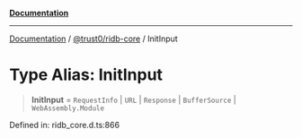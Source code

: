 [**Documentation**](../../../README.md)

***

[Documentation](../../../README.md) / [@trust0/ridb-core](../README.md) / InitInput

# Type Alias: InitInput

> **InitInput** = `RequestInfo` \| `URL` \| `Response` \| `BufferSource` \| `WebAssembly.Module`

Defined in: ridb\_core.d.ts:866

